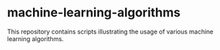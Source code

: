 # machine-learning-algorithms

This repository contains scripts illustrating the usage of various machine learning algorithms.
